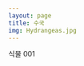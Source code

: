 ```yaml
---
layout: page
title: 수국
img: Hydrangeas.jpg
---
```


<div class="area-summary" markdown="1">
식물 001
</div>
